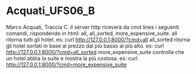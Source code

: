 # Acquati_UFS06_B
Marco Acquati, Traccia C. il server http riceverà da cmd lines i seguenti comandi, rispondendo in html: all, all_sorted, more_expensive_suite. 
all ritorna tutti gli hotel. es: curl http://127.0.0.1:8000/?cmd=all
all_sorted ritorna gli hotel sortati in base al prezzo dal più basso al più alto. es: curl http://127.0.0.1:8000/?cmd=all_sorted
more_expensive_suite controlla che un hotel abbia la suite e mostra la più costosa. es: curl http://127.0.0.1:8000/?cmd=more_expensive_suite
